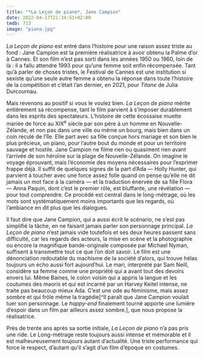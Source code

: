 ```yaml
---
title: "*La Leçon de piano*, Jane Campion"
date: 2022-04-17T21:34:51+02:00
tmdb: 713 
image: "piano.jpg"
---
```


*La Leçon de piano* est entré dans l‘histoire pour une raison assez triste au fond : Jane Campion est la première réalisatrice à avoir obtenu la Palme d’or à Cannes. Et son film n’est pas sorti dans les années 1950 ou 1960, loin de là : il a fallu attendre 1993 pour qu’une femme soit enfin récompensée. Tant qu’à parler de choses tristes, le Festival de Cannes est une institution si sexiste qu’une seule autre femme a obtenu la réponse dans toute l’histoire de la compétition et c’était l’an dernier, en 2021, pour *Titane* de Julia Durcournau. 

Mais revenons au positif si vous le voulez bien. *La Leçon de piano* mérite entièrement sa récompense, tant le film parvient à s’imposer durablement dans les esprits des spectateurs. L’histoire de cette écossaise muette mariée de force au XIX<sup>e</sup> siècle par son père à un homme en Nouvelle-Zélande, et non pas dans une ville ou même un bourg, mais bien dans un coin reculé de l’île. Elle part avec sa fille conçue hors mariage et son bien le plus précieux, un piano, pour l’autre bout du monde et pour un territoire sauvage et hostile. Jane Campion ne filme rien ou quasiment rien avant l’arrivée de son héroïne sur la plage de Nouvelle-Zélande. On imagine le voyage éprouvant, mais l’économie des moyens nécessaires pour l’exprimer frappe déjà. Il suffit de quelques signes de la part d’Ada — Holly Hunter, qui parvient à toucher avec une force assez folle quand on pense qu’elle ne dit jamais un mot face à la caméra — et la traduction énervée de sa fille Flora — Anna Paquin, dont c’est le premier rôle, est bluffante, une révélation — pour tout comprendre. Ce procédé est central dans le long-métrage, où les mots sont systématiquement moins importants que les regards, où l’ambiance en dit plus que les dialogues. 

Il faut dire que Jane Campion, qui a aussi écrit le scénario, ne s’est pas simplifié la tâche, en ne faisant jamais parler son personnage principal. *La Leçon de piano* n’est jamais vide toutefois et ses deux heures passent sans difficulté, car les regards des acteurs, la mise en scène et la photographie ou encore la magnifique bande-originale composée par Michael Nyman, suffisent à transmettre tout ce que l’on doit savoir. Le film est une dénonciation redoutable du machisme de la société d’alors, qui trouve hélas toujours un écho aussi fort aujourd’hui. Le mari, interprété par Sam Neill, considère sa femme comme une propriété qui a avant tout des devoirs envers lui. Même Baines, le colon voisin qui a appris la langue et les coutumes des maoris et qui est incarné par un Harvey Keitel intense, ne traite pas beaucoup mieux Ada. C’est une ode au féminisme, mais assez sombre et qui frôle même la tragédie[^Il paraît que Jane Campion voulait tuer son personnage. Le *happy-end* finalement tourné apporte une lumière d’espoir dans un film par ailleurs assez sombre.], que nous propose la réalisatrice.

Près de trente ans après sa sortie initiale, *La Leçon de piano* n’a pas pris une ride. Le Long-métrage reste toujours aussi intense et mémorable et il est malheureusement toujours autant d’actualité. Une triste performance qui force le respect, d’autant qu’il s’agit d’un film d’époque en costumes. 
